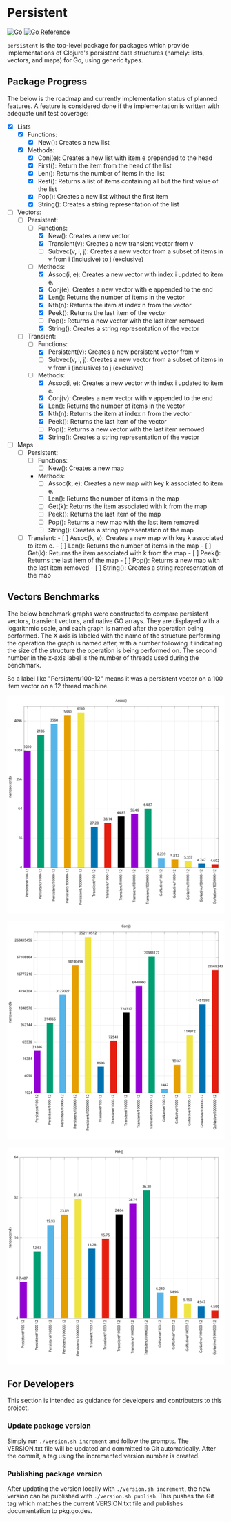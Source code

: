 # Persistent

[![Go](https://github.com/toddgaunt/persistent/actions/workflows/go.yml/badge.svg)](https://github.com/toddgaunt/persistent/actions/workflows/go.yml)
[![Go Reference](https://pkg.go.dev/badge/github.com/toddgaunt/persistent.svg)](https://pkg.go.dev/github.com/toddgaunt/persistent)

`persistent` is the top-level package for packages which provide
implementations of Clojure's persistent data structures (namely: lists,
vectors, and maps) for Go, using generic types.

## Package Progress

The below is the roadmap and currently implementation status of planned
features. A feature is considered done if the implementation is written with
adequate unit test coverage:

- [X] Lists
	- [X] Functions:
		- [X] New(): Creates a new list
	- [X] Methods:
		- [X] Conj(e): Creates a new list with item e prepended to the head
		- [X] First(): Return the item from the head of the list
		- [X] Len(): Returns the number of items in the list
		- [X] Rest(): Returns a list of items containing all but the first value of the list
		- [X] Pop(): Creates a new list without the first item
		- [X] String(): Creates a string representation of the list
- [ ] Vectors:
	- [ ] Persistent:
		- [ ] Functions:
			- [X] New(): Creates a new vector
			- [X] Transient(v): Creates a new transient vector from v
			- [ ] Subvec(v, i, j): Creates a new vector from a subset of items in v from i (inclusive) to j (exclusive)
		- [ ] Methods:
			- [X] Assoc(i, e): Creates a new vector with index i updated to item e.
			- [X] Conj(e): Creates a new vector with e appended to the end
			- [X] Len(): Returns the number of items in the vector
			- [X] Nth(n): Returns the item at index n from the vector
			- [X] Peek(): Returns the last item of the vector
			- [ ] Pop(): Returns a new vector with the last item removed
			- [X] String(): Creates a string representation of the vector
	- [ ] Transient:
		- [ ] Functions:
			- [X] Persistent(v): Creates a new persistent vector from v
			- [ ] Subvec(v, i, j): Creates a new vector from a subset of items in v from i (inclusive) to j (exclusive)
		- [ ] Methods:
			- [X] Assoc(i, e): Creates a new vector with index i updated to item e.
			- [X] Conj(v): Creates a new vector with v appended to the end
			- [X] Len(): Returns the number of items in the vector
			- [X] Nth(n): Returns the item at index n from the vector
			- [X] Peek(): Returns the last item of the vector
			- [ ] Pop(): Returns a new vector with the last item removed
			- [X] String(): Creates a string representation of the vector
- [ ] Maps
	- [ ] Persistent:
		- [ ] Functions:
			- [ ] New(): Creates a new map
		- Methods:
			- [ ] Assoc(k, e): Creates a new map with key k associated to item e.
			- [ ] Len(): Returns the number of items in the map
			- [ ] Get(k): Returns the item associated with k from the map
			- [ ] Peek(): Returns the last item of the map
			- [ ] Pop(): Returns a new map with the last item removed
			- [ ] String(): Creates a string representation of the map
	- [ ] Transient:
			- [ ] Assoc(k, e): Creates a new map with key k associated to item e.
			- [ ] Len(): Returns the number of items in the map
			- [ ] Get(k): Returns the item associated with k from the map
			- [ ] Peek(): Returns the last item of the map
			- [ ] Pop(): Returns a new map with the last item removed
			- [ ] String(): Creates a string representation of the map

## Vectors Benchmarks

The below benchmark graphs were constructed to compare persistent vectors,
transient vectors, and native GO arrays. They are displayed with a logarithmic
scale, and each graph is named after the operation being performed. The X axis
is labeled with the name of the structure performing the operation the graph is
named after, with a number following it indicating the size of the structure
the operation is being performed on. The second number in the x-axis label is
the number of threads used during the benchmark.

So a label like "Persistent/100-12" means it was a persistent vector on a 100
item vector on a 12 thread machine.

![Assoc Performance Graph](./vectors/benchmark/assoc.png)

![Conj Performance Graph](./vectors/benchmark/conj.png)

![Nth Performance Graph](./vectors/benchmark/nth.png)

## For Developers

This section is intended as guidance for developers and contributors to this
project.

### Update package version

Simply run `./version.sh increment` and follow the prompts. The VERSION.txt
file will be updated and committed to  Git automatically. After the commit, a
tag using the incremented version number is created.

### Publishing package version

After updating the version locally with `./version.sh increment`, the new version
can be published with `./version.sh publish`. This pushes the Git tag which matches
the current VERSION.txt file and publishes documentation to pkg.go.dev.

